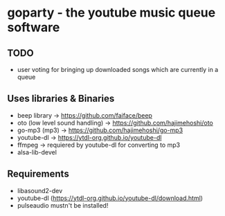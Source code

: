 # goparty - the youtube music queue software

## TODO
- user voting for bringing up downloaded songs which are currently in a queue

## Uses libraries & Binaries
- beep library -> https://github.com/faiface/beep
- oto (low level sound handling) -> https://github.com/hajimehoshi/oto
- go-mp3 (mp3) -> https://github.com/hajimehoshi/go-mp3
- youtube-dl -> https://ytdl-org.github.io/youtube-dl
- ffmpeg -> requiered by youtube-dl for converting to mp3
- alsa-lib-devel
## Requirements
- libasound2-dev
- youtube-dl (https://ytdl-org.github.io/youtube-dl/download.html)
- pulseaudio mustn't be installed!
